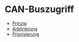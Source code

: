 # CAN-Buszugriff

- [Prinzip](./01_prinzip.md)
- [Arbitrierung](./02_arbitrierung.md)
- [Priorisierung](./03_priorisierung.md)